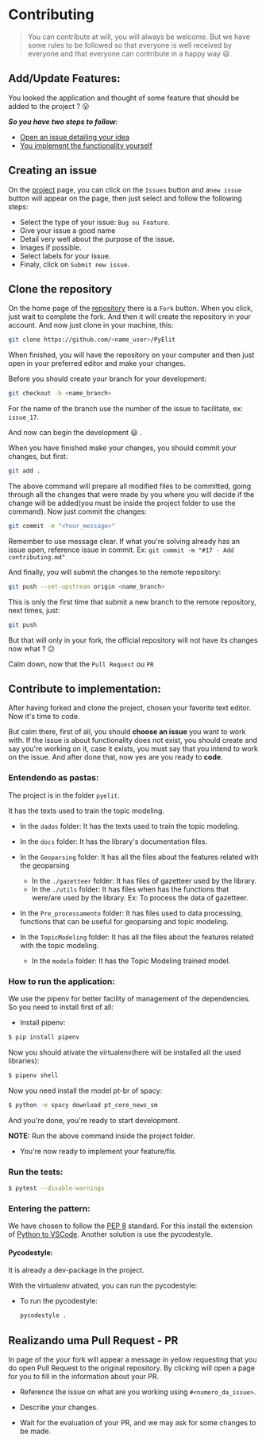 # Contributing

> You can contribute at will, you will always be welcome. But we have some rules to be followed so that everyone is well received by everyone and that everyone can contribute in a happy way :smiley:.

## Add/Update Features:

You looked the application and thought of some feature that should be added to the project ? :open_mouth:

**_So you have two steps to follow:_**

- [Open an issue detailing your idea](#creating-an-issue)
- [You implement the functionality yourself](#contribuir-com-implementação)

## Creating an issue

On the [project](https://github.com/Rickecr/PyElit) page, you can click on the `Issues` button and a`new issue` button will appear on the page, then just select and follow the following steps:

- Select the type of your issue: `Bug ou Feature`.
- Give your issue a good name
- Detail very well about the purpose of the issue.
- Images if possible.
- Select labels for your issue.
- Finaly, click on `Submit new issue`.

## Clone the repository

On the home page of the [repository](https://github.com/Rickecr/PyElit) there is a `Fork` button. When you click, just wait to complete the fork. And then it will create the repository in your account. And now just clone in your machine, this:

```sh
git clone https://github.com/<name_user>/PyElit
```

When finished, you will have the repository on your computer and then just open in your preferred editor and make your changes.

Before you should create your branch for your development:

```sh
git checkout -b <name_branch>
```

For the name of the branch use the number of the issue to facilitate, ex: `issue_17`.

And now can begin the development :smiley: .

When you have finished make your changes, you should commit your changes, but first:

```sh
git add .
```

The above command will prepare all modified files to be committed, going through all the changes that were made by you where you will decide if the change will be added(you must be inside the project folder to use the command).
Now just commit the changes:

```sh
git commit -m "<Your_message>"
```

Remember to use message clear. If what you're solving already has an issue open, reference issue in commit.
Ex: `git commit -m "#17 - Add contributing.md"`

And finally, you will submit the changes to the remote repository:

```sh
git push --set-upstream origin <name_branch>
```

This is only the first time that submit a new branch to the remote repository, next times, just:

```sh
git push
```

But that will only in your fork, the official repository will not have its changes now what ? :confused:

Calm down, now that the `Pull Request` ou `PR`

## Contribute to implementation:

After having forked and clone the project, chosen your favorite text editor. Now it's time to code.

But calm there, first of all, you should **choose an issue** you want to work with. If the issue is about functionality does not exist, you should create and say you're working on it, case it exists, you must say that you intend to work on the issue. And after done that, now yes are you ready to **code**.

### Entendendo as pastas:

The project is in the folder `pyelit`.

It has the texts used to train the topic modeling.

- In the `dados` folder: It has the texts used to train the topic modeling.

- In the `docs` folder: It has the library's documentation files.

- In the `Geoparsing` folder: It has all the files about the features related with the geoparsing

  - In the `./gazetteer` folder: It has files of gazetteer used by the library.
  - In the `./utils` folder: It has files when has the functions that were/are used by the library. Ex: To process the data of gazetteer.

- In the `Pre_processamento` folder: It has files used to data processing, functions that can be useful for geoparsing and topic modeling.

- In the `TopicModeling` folder: It has all the files about the features related with the topic modeling.

  - In the `modelo` folder: It has the Topic Modeling trained model.

### How to run the application:

We use the pipenv for better facility of management of the dependencies.
So you need to install first of all:

- Install pipenv:

```bash
$ pip install pipenv
```

Now you should ativate the virtualenv(here will be installed all the used libraries):

```bash
$ pipenv shell
```

Now you need install the model pt-br of spacy:

```bash
$ python -m spacy download pt_core_news_sm
```

And you're done, you're ready to start development.

**NOTE:** Run the above command inside the project folder.

- You're now ready to implement your feature/fix.

### Run the tests:

```bash
$ pytest --disable-warnings
```

### Entering the pattern:

We have chosen to follow the [PEP 8](https://www.python.org/dev/peps/pep-0008/) standard. For this install the extension of [Python to VSCode](https://marketplace.visualstudio.com/items?itemName=ms-python.python). Another solution is use the pycodestyle.

#### Pycodestyle:

It is already a dev-package in the project.

With the virtualenv ativated, you can run the pycodestyle:

- To run the pycodestyle:

  ```bash
  pycodestyle .
  ```

##

## Realizando uma Pull Request - PR

In page of the your fork will appear a message in yellow requesting that you do open Pull Request to the original repository. By clicking will open a page for you to fill in the information about your PR.

- Reference the issue on what are you working using `#<numero_da_issue>`.

- Describe your changes.

- Wait for the evaluation of your PR, and we may ask for some changes to be made.

